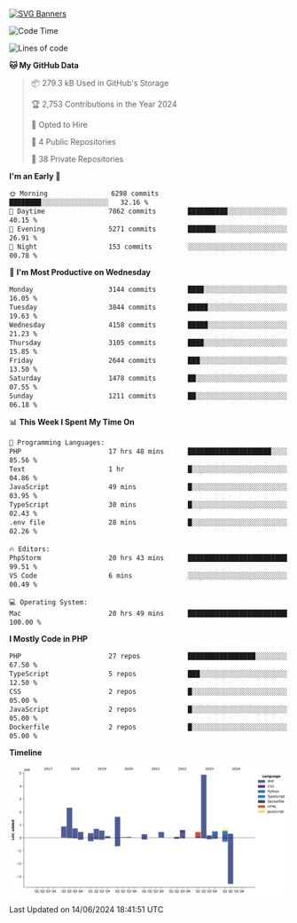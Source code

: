 [![SVG Banners](https://svg-banners.vercel.app/api?type=glitch&text1=Gere_Lajos%F0%9F%92%BB&width=800&height=400)](https://github.com/Akshay090/svg-banners)

<!--START_SECTION:waka-->
![Code Time](http://img.shields.io/badge/Code%20Time-1%2C717%20hrs%2010%20mins-blue)

![Lines of code](https://img.shields.io/badge/From%20Hello%20World%20I%27ve%20Written-15.9%20million%20lines%20of%20code-blue)

**🐱 My GitHub Data** 

> 📦 279.3 kB Used in GitHub's Storage 
 > 
> 🏆 2,753 Contributions in the Year 2024
 > 
> 💼 Opted to Hire
 > 
> 📜 4 Public Repositories 
 > 
> 🔑 38 Private Repositories 
 > 
**I'm an Early 🐤** 

```text
🌞 Morning                6298 commits        ████████░░░░░░░░░░░░░░░░░   32.16 % 
🌆 Daytime                7862 commits        ██████████░░░░░░░░░░░░░░░   40.15 % 
🌃 Evening                5271 commits        ███████░░░░░░░░░░░░░░░░░░   26.91 % 
🌙 Night                  153 commits         ░░░░░░░░░░░░░░░░░░░░░░░░░   00.78 % 
```
📅 **I'm Most Productive on Wednesday** 

```text
Monday                   3144 commits        ████░░░░░░░░░░░░░░░░░░░░░   16.05 % 
Tuesday                  3844 commits        █████░░░░░░░░░░░░░░░░░░░░   19.63 % 
Wednesday                4158 commits        █████░░░░░░░░░░░░░░░░░░░░   21.23 % 
Thursday                 3105 commits        ████░░░░░░░░░░░░░░░░░░░░░   15.85 % 
Friday                   2644 commits        ███░░░░░░░░░░░░░░░░░░░░░░   13.50 % 
Saturday                 1478 commits        ██░░░░░░░░░░░░░░░░░░░░░░░   07.55 % 
Sunday                   1211 commits        ██░░░░░░░░░░░░░░░░░░░░░░░   06.18 % 
```


📊 **This Week I Spent My Time On** 

```text
💬 Programming Languages: 
PHP                      17 hrs 48 mins      █████████████████████░░░░   85.56 % 
Text                     1 hr                █░░░░░░░░░░░░░░░░░░░░░░░░   04.86 % 
JavaScript               49 mins             █░░░░░░░░░░░░░░░░░░░░░░░░   03.95 % 
TypeScript               30 mins             █░░░░░░░░░░░░░░░░░░░░░░░░   02.43 % 
.env file                28 mins             █░░░░░░░░░░░░░░░░░░░░░░░░   02.26 % 

🔥 Editors: 
PhpStorm                 20 hrs 43 mins      █████████████████████████   99.51 % 
VS Code                  6 mins              ░░░░░░░░░░░░░░░░░░░░░░░░░   00.49 % 

💻 Operating System: 
Mac                      20 hrs 49 mins      █████████████████████████   100.00 % 
```

**I Mostly Code in PHP** 

```text
PHP                      27 repos            █████████████████░░░░░░░░   67.50 % 
TypeScript               5 repos             ███░░░░░░░░░░░░░░░░░░░░░░   12.50 % 
CSS                      2 repos             █░░░░░░░░░░░░░░░░░░░░░░░░   05.00 % 
JavaScript               2 repos             █░░░░░░░░░░░░░░░░░░░░░░░░   05.00 % 
Dockerfile               2 repos             █░░░░░░░░░░░░░░░░░░░░░░░░   05.00 % 
```



**Timeline**

![Lines of Code chart](https://raw.githubusercontent.com/gere-lajos/gere-lajos/main/assets/bar_graph.png)


 Last Updated on 14/06/2024 18:41:51 UTC
<!--END_SECTION:waka-->
